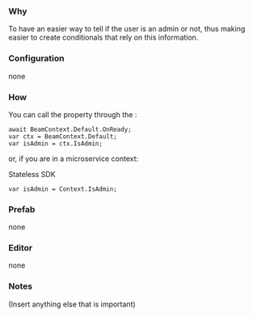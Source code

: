 ### Why
To have an easier way to tell if the user is an admin or not, thus making easier to create conditionals that rely on this information.

### Configuration
none

### How
You can call the property through the :

```
await BeamContext.Default.OnReady;
var ctx = BeamContext.Default;
var isAdmin = ctx.IsAdmin;
```

or, if you are in a microservice context:

Stateless SDK
```
var isAdmin = Context.IsAdmin;
```

### Prefab
none

### Editor
none

### Notes
(Insert anything else that is important)